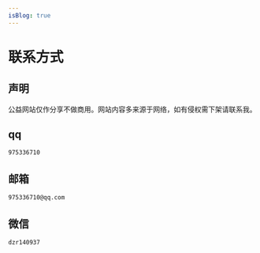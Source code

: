 ```yaml
---
isBlog: true
---
```


# 联系方式

## 声明
公益网站仅作分享不做商用。网站内容多来源于网络，如有侵权需下架请联系我。
## qq
`975336710`
## 邮箱
`975336710@qq.com`
## 微信
`dzr140937`
